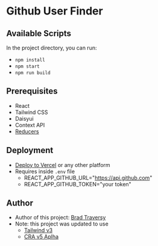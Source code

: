 # Github User Finder

## Available Scripts

In the project directory, you can run:
- `npm install`
-  `npm start`
-  `npm run build`

## Prerequisites
- React
- Tailwind CSS
- Daisyui
- Context API
- [Reducers](https://www.robinwieruch.de/javascript-reducer/) 

## Deployment
- [Deploy to Vercel](https://vercel.com/guides/deploying-react-with-vercel-cra) or any other platform
- Requires inside `.env` file
    - REACT_APP_GITHUB_URL="https://api.github.com"
    - REACT_APP_GITHUB_TOKEN="your token"

## Author

- Author of this project: [Brad Traversy](#)
- Note: this project was updated to use
    - [Tailwind v3](https://tailwindcss.com/docs/guides/create-react-app)
    - [CRA v5 Aplha](https://github.com/facebook/create-react-app/discussions/11278)

